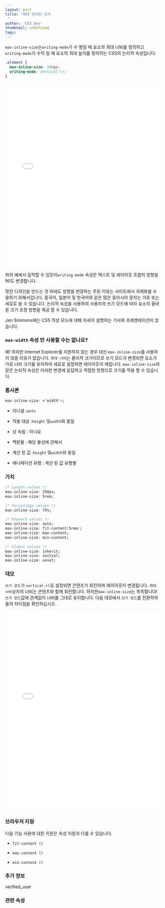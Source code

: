 ```yaml
---
layout: post
title: "최대 인라인 크기
 "
author: 'CSS Dev'
thumbnail: undefined
tags: 
---
```



`max-inline-size`는`writing-mode`가 수 평일 때 요소의 최대 너비를 정의하고`writing-mode`가 수직 일 때 요소의 최대 높이를 정의하는 CSS의 논리적 속성입니다.
 

```css
.element {
  max-inline-size: 500px;
  writing-mode: vertical-lr;
} 

```

<div class="wp-block-cp-codepen-gutenberg-embed-block cp_embed_wrapper resizable" style="height: 600px;"><iframe id="cp_embed_JjKLMKB" src="//codepen.io/anon/embed/JjKLMKB?height=600&amp;theme-id=1&amp;slug-hash=JjKLMKB&amp;default-tab=result" height="600" scrolling="no" frameborder="0" allowfullscreen="" allowpaymentrequest="" name="CodePen Embed JjKLMKB" title="CodePen Embed JjKLMKB" class="cp_embed_iframe" style="width: 100%; overflow: hidden; height: 100%;">CodePen Embed Fallback</iframe><div class="win-size-grip" style="touch-action: none;"></div></div>

위의 예에서 짐작할 수 있듯이`writing-mode` 속성은 텍스트 및 레이아웃 흐름의 방향을 90도 변경합니다.
 

멋진 디자인을 만드는 것 외에도 방향을 변경하는 주된 이유는 사이트에서 국제화를 수용하기 위해서입니다.
 중국어, 일본어 및 한국어와 같은 많은 동아시아 문자는 가로 또는 세로로 쓸 수 있습니다.
 논리적 속성을 사용하여 사용자의 쓰기 모드에 따라 요소의 올바른 크기 조정 방향을 제공 할 수 있습니다.
 

Jen Simmons에는 CSS 작성 모드에 대해 자세히 설명하는 기사와 프레젠테이션이 있습니다.
 

### `max-width` 속성 만 사용할 수는 없나요?
 

예!
 하지만 Internet Explorer를 지원하지 않는 경우 대신 `max-inline-size`를 사용하지 않을 이유가 없습니다.
 `최대 너비`는 물리적 크기이므로 쓰기 모드가 변경되면 요소가 가로 너비 크기를 유지하여 세로로 설정하면 레이아웃이 깨집니다.
 `max-inline-size`와 같은 논리적 속성은 이러한 변경에 응답하고 적절한 방향으로 크기를 적용 할 수 있습니다.
 

### 통사론
 

```css
max-inline-size: <'width'>;
```

- 이니셜 :`auto`
 
- 적용 대상 :`height` 및`width`와 동일
 
- 상 속됨 : 아니요
 
- 백분율 : 해당 물성에 관해서
 
- 계산 된 값 :`height` 및`width`와 동일
 
- 애니메이션 유형 : 계산 된 값 유형별
 

### 가치
 

```css
/* Length values */
max-inline-size: 250px;
max-inline-size: 5rem;
 
/* Percentage values */
max-inline-size: 75%;
 
/* Keyword values */
max-inline-size: auto;
max-inline-size: fit-content(5rem);
max-inline-size: max-content;
max-inline-size: min-content;
 
/* Global values */
max-inline-size: inherit;
max-inline-size: initial;
max-inline-size: unset;
```

### 데모
 

`쓰기 모드`가 `vertical-rl`로 설정되면 콘텐츠가 회전하여 레이아웃이 변경됩니다.
 `최대 너비`상자의 너비는 콘텐츠와 함께 회전합니다.
 하지만`max-inline-size`는 똑똑합니다!
 `쓰기 모드`값에 관계없이 너비를 그대로 유지합니다.
 다음 데모에서 `쓰기 모드`를 전환하여 둘의 차이점을 확인하십시오.
 

<div class="wp-block-cp-codepen-gutenberg-embed-block cp_embed_wrapper resizable" style="height: 650px;"><iframe id="cp_embed_KKMoZaa" src="//codepen.io/anon/embed/KKMoZaa?height=650&amp;theme-id=1&amp;slug-hash=KKMoZaa&amp;default-tab=result" height="650" scrolling="no" frameborder="0" allowfullscreen="" allowpaymentrequest="" name="CodePen Embed KKMoZaa" title="CodePen Embed KKMoZaa" class="cp_embed_iframe" style="width: 100%; overflow: hidden; height: 100%;">CodePen Embed Fallback</iframe><div class="win-size-grip" style="touch-action: none;"></div></div>

### 브라우저 지원
 

다음 기능 사용에 대한 지원은 속성 지원과 다를 수 있습니다.
 

- `fit-content ()`
 
- `max-content ()`
 
- `min-content ()`
 

### 추가 정보
 verified_user

### 관련 속성
 